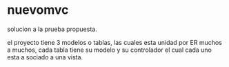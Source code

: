 # nuevomvc
solucion a la prueba propuesta.


el proyecto tiene 3 modelos o tablas, las cuales esta unidad por ER muchos a muchos, cada tabla tiene su modelo y su controlador el cual cada uno esta a sociado a una vista.
